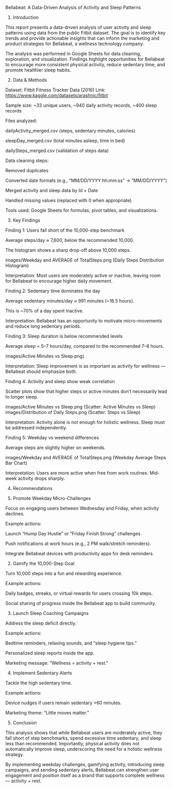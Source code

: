 Bellabeat: A Data-Driven Analysis of Activity and Sleep Patterns
1. Introduction

This report presents a data-driven analysis of user activity and sleep patterns using data from the public Fitbit dataset. The goal is to identify key trends and provide actionable insights that can inform the marketing and product strategies for Bellabeat, a wellness technology company.

The analysis was performed in Google Sheets for data cleaning, exploration, and visualization. Findings highlight opportunities for Bellabeat to encourage more consistent physical activity, reduce sedentary time, and promote healthier sleep habits.

2. Data & Methods

Dataset: Fitbit Fitness Tracker Data (2016)
Link: https://www.kaggle.com/datasets/arashnic/fitbit

Sample size: ~33 unique users, ~940 daily activity records, ~400 sleep records

Files analyzed:

dailyActivity_merged.csv (steps, sedentary minutes, calories)

sleepDay_merged.csv (total minutes asleep, time in bed)

dailySteps_merged.csv (validation of steps data)

Data cleaning steps:

Removed duplicates

Converted date formats (e.g., “MM/DD/YYYY hh:mm:ss” → “MM/DD/YYYY”)

Merged activity and sleep data by Id + Date

Handled missing values (replaced with 0 when appropriate)

Tools used: Google Sheets for formulas, pivot tables, and visualizations.

3. Key Findings

Finding 1: Users fall short of the 10,000-step benchmark

Average steps/day ≈ 7,600, below the recommended 10,000.

The histogram shows a sharp drop-off above 10,000 steps.

images/Weekday and AVERAGE of TotalSteps.png (Daily Steps Distribution Histogram)

Interpretation: Most users are moderately active or inactive, leaving room for Bellabeat to encourage higher daily movement.

Finding 2: Sedentary time dominates the day

Average sedentary minutes/day ≈ 991 minutes (~16.5 hours).

This is ~70% of a day spent inactive.

Interpretation: Bellabeat has an opportunity to motivate micro-movements and reduce long sedentary periods.

Finding 3: Sleep duration is below recommended levels

Average sleep = 5–7 hours/day, compared to the recommended 7–8 hours.

images/Active Minutes vs Sleep.png)

Interpretation: Sleep improvement is as important as activity for wellness — Bellabeat should emphasize both.

Finding 4: Activity and sleep show weak correlation

Scatter plots show that higher steps or active minutes don’t necessarily lead to longer sleep.

images/Active Minutes vs Sleep.png (Scatter: Active Minutes vs Sleep)
images/Distribution of Daily Steps.png (Scatter: Steps vs Sleep)

Interpretation: Activity alone is not enough for holistic wellness. Sleep must be addressed independently.

Finding 5: Weekday vs weekend differences

Average steps are slightly higher on weekends.

images/Weekday and AVERAGE of TotalSteps.png (Weekday Average Steps Bar Chart)

Interpretation: Users are more active when free from work routines. Mid-week activity drops sharply.

4. Recommendations

1. Promote Weekday Micro-Challenges

Focus on engaging users between Wednesday and Friday, when activity declines.

Example actions:

Launch “Hump Day Hustle” or “Friday Finish Strong” challenges.

Push notifications at work hours (e.g., 2 PM walk/stretch reminders).

Integrate Bellabeat devices with productivity apps for desk reminders.

2. Gamify the 10,000-Step Goal

Turn 10,000 steps into a fun and rewarding experience.

Example actions:

Daily badges, streaks, or virtual rewards for users crossing 10k steps.

Social sharing of progress inside the Bellabeat app to build community.

3. Launch Sleep Coaching Campaigns

Address the sleep deficit directly.

Example actions:

Bedtime reminders, relaxing sounds, and “sleep hygiene tips.”

Personalized sleep reports inside the app.

Marketing message: “Wellness = activity + rest.”

4. Implement Sedentary Alerts

Tackle the high sedentary time.

Example actions:

Device nudges if users remain sedentary >60 minutes.

Marketing theme: “Little moves matter.”

5. Conclusion

This analysis shows that while Bellabeat users are moderately active, they fall short of step benchmarks, spend excessive time sedentary, and sleep less than recommended. Importantly, physical activity does not automatically improve sleep, underscoring the need for a holistic wellness strategy.

By implementing weekday challenges, gamifying activity, introducing sleep campaigns, and sending sedentary alerts, Bellabeat can strengthen user engagement and position itself as a brand that supports complete wellness — activity + rest.

